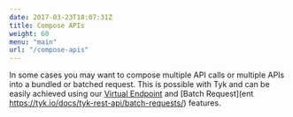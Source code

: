 ```yaml
---
date: 2017-03-23T18:07:31Z
title: Compose APIs
weight: 60
menu: "main"
url: "/compose-apis"
---
```


In some cases you may want to compose multiple API calls or multiple APIs into a bundled or batched request. This is possible with Tyk and can be easily achieved using our [Virtual Endpoint](https://tyk.io/docs/compose-apis/virtual-endpoints/) and [Batch Request](ent https://tyk.io/docs/tyk-rest-api/batch-requests/) features.

